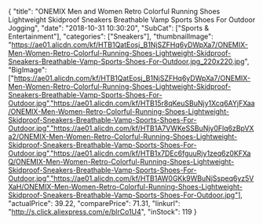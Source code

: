{
	"title": "ONEMIX Men and Women Retro Colorful Running Shoes Lightweight Skidproof Sneakers Breathable Vamp Sports Shoes For Outdoor Jogging",
	"date": "2018-10-31 10:30:20",
	"SubCat": ["Sports & Entertainment"],
	"categories": ["Sneakers"],
	"thumbnailImage": "https://ae01.alicdn.com/kf/HTB1QatEosj_B1NjSZFHq6yDWpXa7/ONEMIX-Men-Women-Retro-Colorful-Running-Shoes-Lightweight-Skidproof-Sneakers-Breathable-Vamp-Sports-Shoes-For-Outdoor.jpg_220x220.jpg",
	"BigImage": ["https://ae01.alicdn.com/kf/HTB1QatEosj_B1NjSZFHq6yDWpXa7/ONEMIX-Men-Women-Retro-Colorful-Running-Shoes-Lightweight-Skidproof-Sneakers-Breathable-Vamp-Sports-Shoes-For-Outdoor.jpg","https://ae01.alicdn.com/kf/HTB15r8qKeuSBuNjy1Xcq6AYjFXaa/ONEMIX-Men-Women-Retro-Colorful-Running-Shoes-Lightweight-Skidproof-Sneakers-Breathable-Vamp-Sports-Shoes-For-Outdoor.jpg","https://ae01.alicdn.com/kf/HTB1A7VWKeSSBuNjy0Flq6zBpVXa2/ONEMIX-Men-Women-Retro-Colorful-Running-Shoes-Lightweight-Skidproof-Sneakers-Breathable-Vamp-Sports-Shoes-For-Outdoor.jpg","https://ae01.alicdn.com/kf/HTB1x7DEc6fguuRjy1zeq6z0KFXaQ/ONEMIX-Men-Women-Retro-Colorful-Running-Shoes-Lightweight-Skidproof-Sneakers-Breathable-Vamp-Sports-Shoes-For-Outdoor.jpg","https://ae01.alicdn.com/kf/HTB1AW0GKk9WBuNjSspeq6yz5VXaH/ONEMIX-Men-Women-Retro-Colorful-Running-Shoes-Lightweight-Skidproof-Sneakers-Breathable-Vamp-Sports-Shoes-For-Outdoor.jpg"],
	"actualPrice": 39.22,
	"comparePrice": 71.31,
	"linkurl": "http://s.click.aliexpress.com/e/blrCo1U4",
	"inStock": 119
}
